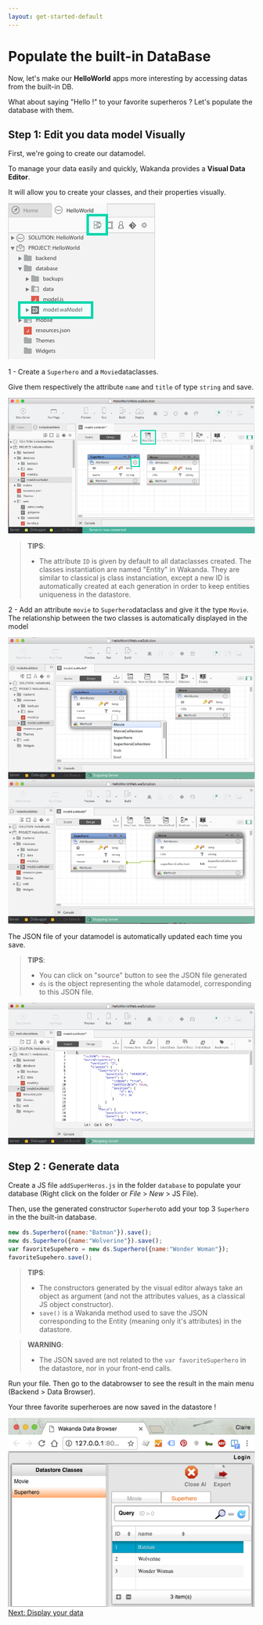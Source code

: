 ```yaml
---
layout: get-started-default
---
```


# Populate the built-in DataBase

Now, let's make our **HelloWorld** apps more interesting by accessing datas from the built-in DB.

What about saying "Hello !" to your favorite superheros ? Let's populate the database with them.



## Step 1: Edit you data model Visually

First, we're going to create our datamodel.

To manage your data easily and quickly, Wakanda provides a **Visual Data Editor**. 

It will allow you to create your classes, and their properties visually.

<img src="../img/hw-access-data-model.png" />

1 - Create a `Superhero` and a `Movie`dataclasses. 

Give them respectively the attribute `name` and `title` of type `string` and save.

<img src="../img/model-designer-newdataclass1.png" />

> **TIPS**:  
> - The attribute `ID` is given by default to all dataclasses created. The classes instantiation are named "Entity" in Wakanda. 
> They are similar to classical js class instanciation, except a new ID is automatically created at each generation in order to keep entities uniqueness in the datastore.

2 - Add an attribute `movie` to `Superhero`dataclass and give it the type `Movie`.
The relationship between the two classes is automatically displayed in the model

<img src="../img/model-designer-newdataclass.png" />

<img src="../img/model-designer-addrelationship.png" />

The JSON file of your datamodel is automatically updated each time you save.


> **TIPS**:  
> - You can click on "source" button to see the JSON file generated 
> - `ds` is the object representing the whole datamodel, corresponding to this JSON file.

<img src="../img/model-designer-json.png" />

## Step 2 : Generate data

Create a JS file `addSuperHeros.js` in the folder `database` to populate your database (Right click on the folder or _File_ > _New_ > JS File).
 
Then, use the generated constructor `Superhero`to add your top 3 `Superhero` in the the built-in database.

```javascript
new ds.Superhero({name:"Batman"}).save();
new ds.Superhero({name:"Wolverine"}).save();
var favoriteSupehero = new ds.Superhero({name:"Wonder Woman"});
favoriteSupehero.save();
```
> **TIPS**:  
> - The constructors generated by the visual editor always take an object as argument (and not the attributes values, as a classical JS object constructor).
> - `save()` is a Wakanda method used to save the JSON corresponding to the Entity (meaning only it's attributes) in the datastore. 


> **WARNING**:  
> - The JSON saved are not related to the `var favoriteSuperhero` in the datastore, nor in your front-end calls.


Run your file. Then go to the databrowser to see the result in the main menu (Backend > Data Browser).

Your three favorite superheroes are now saved in the datastore !

<img src="../img/model-designer-databrowser.png" />


<div class="navigation-step">
  <a class="btn next-button" href="display-data-in-webapp.html">Next: Display your data <i class="icon-chevron-right"></i></a>
</div>
